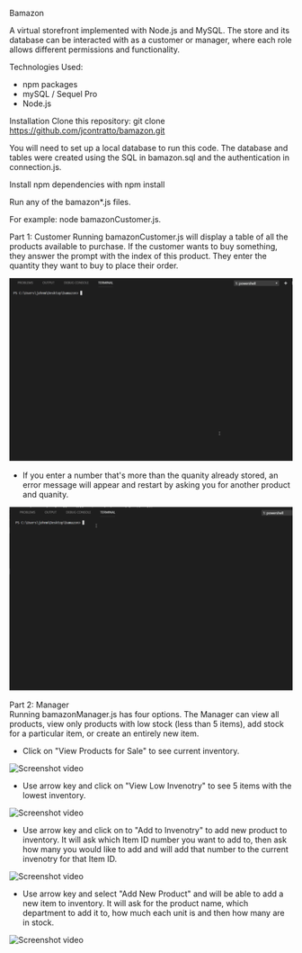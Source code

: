 Bamazon 

A virtual storefront implemented with Node.js and MySQL. The store and its database can be interacted with as a customer or manager, where each role allows different permissions and functionality.

Technologies Used:
* npm packages
* mySQL / Sequel Pro
* Node.js

Installation
Clone this repository: git clone https://github.com/jcontratto/bamazon.git

You will need to set up a local database to run this code. The database and tables were created using the SQL in bamazon.sql and the authentication in connection.js. 

Install npm dependencies with npm install

Run any of the bamazon*.js files.

For example: node bamazonCustomer.js.

Part 1: Customer 
Running bamazonCustomer.js will display a table of all the products available to purchase. If the customer wants to buy something, they answer the prompt with the index of this product. They enter the quantity they want to buy to place their order.

![Screenshot video](https://github.com/jcontratto/bamazon/blob/master/bamazonCustomer.gif)

* If you enter a number that's more than the quanity already stored, an error message will appear and restart by asking you for another product and quanity.

![Screenshot video](https://github.com/jcontratto/bamazon/blob/master/bamazonCustomerError.gif)


Part 2: Manager  
Running bamazonManager.js has four options. The Manager can view all products, view only products with low stock (less than 5 items), add stock for a particular item, or create an entirely new item.

* Click on "View Products for Sale" to see current inventory.

![Screenshot video](https://github.com/jcontratto/bamazonManager.gif)

* Use arrow key and click on "View Low Invenotry" to see 5 items with the lowest inventory.

![Screenshot video](https://github.com/jcontratto/bamazonManager.gif)

* Use arrow key and click on to "Add to Invenotry" to add new product to inventory. It will ask which Item ID number you want to add to, then ask how many you would like to add and will add that number to the current invenotry for that Item ID.

![Screenshot video](https://github.com/jcontratto/bamazonManager.gif)

* Use arrow key and select "Add New Product" and will be able to add a new item to inventory. It will ask for the product name, which department to add it to, how much each unit is and then how many are in stock. 

![Screenshot video](https://github.com/jcontratto/bamazonManager.gif)




